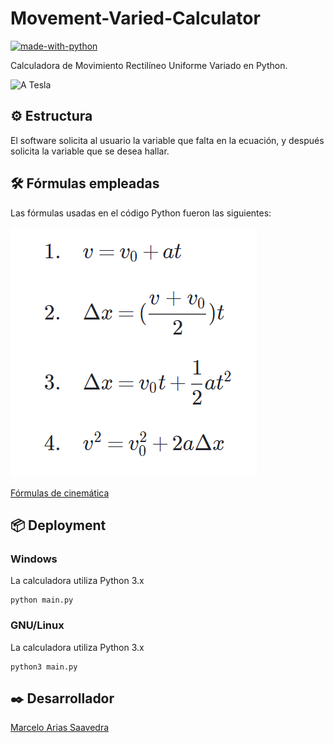 # Movement-Varied-Calculator
[![made-with-python](https://img.shields.io/badge/Made%20with-Python-1f425f.svg)](https://www.python.org/)

Calculadora de Movimiento Rectilíneo Uniforme Variado en Python.

![A Tesla](assets/img/car.jpg)

## ⚙️ Estructura
El software solicita al usuario la variable que falta en la ecuación, y después solicita la variable que se desea hallar.

## 🛠️ Fórmulas empleadas
Las fórmulas usadas en el código Python fueron las siguientes:

![Kinematic Formulas](assets/img/KinematicFormulas.PNG "Kinematic Formulas")

[Fórmulas de cinemática](https://es.khanacademy.org/science/physics/one-dimensional-motion/kinematic-formulas/a/what-are-the-kinematic-formulas)

## 📦 Deployment
### Windows
La calculadora utiliza Python 3.x
```
python main.py
```
### GNU/Linux
La calculadora utiliza Python 3.x
```
python3 main.py
```

## ✒️ Desarrollador
[Marcelo Arias Saavedra](https://360macky.blogspot.com/)
